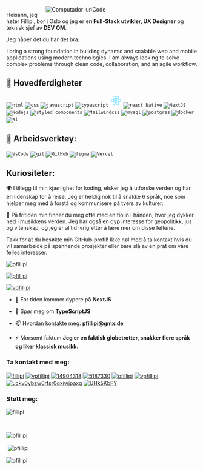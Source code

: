 <img src="https://raw.githubusercontent.com/MicaelliMedeiros/micaellimedeiros/master/image/computer-illustration.png" min-width="400px" max-width="400px" width="400px" align="right" alt="Computador iuriCode">


<p align="left"> 
  Heisann, jeg heter Fillipi, bor i Oslo og jeg er en <strong>Full-Stack utvikler, UX Designer</strong> og teknisk sjef av <strong>DEV OM</strong>.<br>
</p>
<p align="left">Jeg håper det du har det bra.</p>
<p align="left">I bring a strong foundation in building dynamic and scalable web and mobile applications using modern technologies. I am always looking to solve complex problems through clean code, collaboration, and an agile workflow.</p>
<p align="left">

<h2>🚀 Hovedferdigheter</h2>

<p>
  <code><img height="32" src="https://skillicons.dev/icons?i=html&theme=light" alt="html"/></code>
  <code><img height="32" src="https://skillicons.dev/icons?i=css&theme=light" alt="css"/></code>
  <code><img height="32" src="https://skillicons.dev/icons?i=js&theme=light" alt="javascript"/></code>
  <code><img height="32" src="https://skillicons.dev/icons?i=ts&theme=light" alt="typescript"/></code>
  <code><img height="32" src="https://raw.githubusercontent.com/github/explore/80688e429a7d4ef2fca1e82350fe8e3517d3494d/topics/react/react.png" alt="React"/></code>
  <code><img height="32" src="https://skillicons.dev/icons?i=react&native&theme=light" alt="react Native"/></code>
  <code><img height="32" src="https://nextjs.org/static/favicon/favicon-32x32.png" alt="NextJS"/></code>
  <code><img height="32" src="https://skillicons.dev/icons?i=nodejs&theme=dark" alt="Nodejs"/></code>
  <code><img height="32" src="https://skillicons.dev/icons?i=styledcomponents&theme=light" alt="styled components"/></code>
  <code><img height="32" src="https://skillicons.dev/icons?i=tailwind&theme=dark" alt="tailwindcss"/></code>
  <code><img height="32" src="https://skillicons.dev/icons?i=mysql&theme=light" alt="mysql"/></code>
  <code><img height="32" src="https://skillicons.dev/icons?i=postgres&theme=dark" alt="postgres"/></code>
  <code><img height="32" src="https://skillicons.dev/icons?i=docker&theme=light" alt="docker"/></code>
  <code><img height="32" src="https://skillicons.dev/icons?i=ai&theme=light" alt="ai"/></code>
</p>

<h2>💼 Arbeidsverktøy:</h2>

<p>
  <code><img height="32" src="https://skillicons.dev/icons?i=vscode&theme=light" alt="VsCode"/></code>
  <code><img height="32" src="https://skillicons.dev/icons?i=git&theme=light" alt="git"/></code>
  <code><img height="32" src="https://skillicons.dev/icons?i=github&theme=light" alt="GitHub"/></code>
  <code><img height="32" src="https://skillicons.dev/icons?i=figma&theme=light" alt="figma"/></code>
  <code><img height="32" src="https://skillicons.dev/icons?i=vercel&theme=light" alt="Vercel"/></code>
</p>

<h2>Kuriositeter:</h2>
<p>🌍 I tillegg til min kjærlighet for koding, elsker jeg å utforske verden og har en lidenskap for å reise. Jeg er heldig nok til å snakke 6 språk, noe som hjelper meg med å forstå og kommunisere på tvers av kulturer.</hp>

<p>🎻 På fritiden min finner du meg ofte med en fiolin i hånden, hvor jeg dykker ned i musikkens verden. Jeg har også en dyp interesse for geopolitikk, jus og vitenskap, og jeg er alltid ivrig etter å lære mer om disse feltene.</p>

<p>Takk for at du besøkte min GitHub-profil! Ikke nøl med å ta kontakt hvis du vil samarbeide på spennende prosjekter eller bare slå av en prat om våre felles interesser.</p>

<p align="left"> <img src="https://komarev.com/ghpvc/?username=pfillipi&label=Profilvisninger&color=0e75b6&style=flat" alt="pfillipi" /> </p>

<p align="left"> <a href="https://github.com/ryo-ma/github-profile-trophy"><img src="https://github-profile-trophy.vercel.app/?username=pfillipi" alt="pfillipi" /></a> </p>

<p align="left"> <a href="https://twitter.com/vpfillipi" target="blank"><img src="https://img.shields.io/twitter/follow/vpfillipi?logo=twitter&style=for-the-badge" alt="vpfillipi" /></a> </p>

- 🌱 For tiden kommer dypere på **NextJS**

- 💬 Spør meg om **TypeScriptJS**

- 📫 Hvordan kontakte meg: **pfillipi@gmx.de**

- ⚡ Morsomt faktum **Jeg er en faktisk globetrotter, snakker flere språk og liker klassisk musikk.**

<h3 align="left">Ta kontakt med meg:</h3>
<p align="left">
<a href="https://codepen.io/fillipi" target="blank"><img align="center" src="https://cdn.jsdelivr.net/npm/simple-icons@3.0.1/icons/codepen.svg" alt="fillipi" height="30" width="40" /></a>
<a href="https://twitter.com/vpfillipi" target="blank"><img align="center" src="https://cdn.jsdelivr.net/npm/simple-icons@3.0.1/icons/twitter.svg" alt="vpfillipi" height="30" width="40" /></a>
<a href="https://stackoverflow.com/users/14904318" target="blank"><img align="center" src="https://cdn.jsdelivr.net/npm/simple-icons@3.0.1/icons/stackoverflow.svg" alt="14904318" height="30" width="40" /></a>
<a href="https://kaggle.com/5187330" target="blank"><img align="center" src="https://cdn.jsdelivr.net/npm/simple-icons@3.0.1/icons/kaggle.svg" alt="5187330" height="30" width="40" /></a>
<a href="https://fb.com/pfillipi" target="blank"><img align="center" src="https://cdn.jsdelivr.net/npm/simple-icons@3.0.1/icons/facebook.svg" alt="pfillipi" height="30" width="40" /></a>
<a href="https://instagram.com/vpfillipi" target="blank"><img align="center" src="https://cdn.jsdelivr.net/npm/simple-icons@3.0.1/icons/instagram.svg" alt="vpfillipi" height="30" width="40" /></a>
<a href="https://www.youtube.com/c/uckv0ybzw0rfsr0qxiwjpaxq" target="blank"><img align="center" src="https://cdn.jsdelivr.net/npm/simple-icons@3.0.1/icons/youtube.svg" alt="uckv0ybzw0rfsr0qxiwjpaxq" height="30" width="40" /></a>
<a href="https://discord.gg/UHk5KbFY" target="blank"><img align="center" src="https://cdn.jsdelivr.net/npm/simple-icons@3.0.1/icons/discord.svg" alt="UHk5KbFY" height="30" width="40" /></a>
</p>

<h3 align="left">Støtt meg:</h3>
<p><a href="https://www.buymeacoffee.com/fillipi"> <img align="left" src="https://cdn.buymeacoffee.com/buttons/v2/default-yellow.png" height="50" width="210" alt="fillipi" /></a></p><br />

<br><p><img align="left" src="https://github-readme-stats.vercel.app/api/top-langs?username=pfillipi&show_icons=true&locale=en&layout=compact" alt="pfillipi" /></p></br>

<p>&nbsp;<img align="center" src="https://github-readme-stats.vercel.app/api?username=pfillipi&show_icons=true&locale=en" alt="pfillipi" /></p>

<p><img align="center" src="https://github-readme-streak-stats.herokuapp.com/?user=pfillipi&" alt="pfillipi" /></p>
